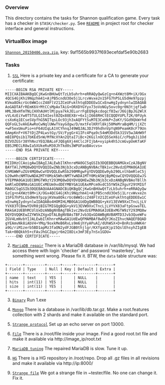 ### Overview

This directory contains the tasks for Shannon qualification game. Every task
has a checker in `$TASK/checker.py`. See [`README`](../../README.md) in project
root for checker interface and general instructions.

### VirtualBox image

[`Shannon_20150406.ova.zip`](http://download.cdn.yandex.net/root4/Shannon_20150406.ova.zip), key: 9af1565b9937f693ecefdaf5e90b2683

### Tasks

1. [`SSL`](01_ssl)
Here is a private key and a certificate for a CA to generate your certificate:

 ```
 -----BEGIN RSA PRIVATE KEY-----
 MIICXAIBAAKBgQCjKwGnBHUwQtTzLb5uhrh+eRRAQyQwGzCg+n4XWzt8M+iX/OGx
 4QCG4GjKhi9Nqzhm41+AjPB5cndU3Oe5j1LrcvWvxe2n15FG7hPSLG5dHe97pzpj
 KVma8OkcrUc6WWIccZ48FlV21ZCeUFukthtqEDDEEw1CxEnwHgIydnynlwIDAQAB
 AoGADTAfrREmK6VrMtCCsMpAxTAiG+ORXDYGYyx73oVoNGy5ovc0gr0N3tjqf1wD
 HML3BxHfmTNLCHXhAUHtlMjpya7kkJELurrFgEQ9gkcdogcf8Iw/J6GjBpJG2WlX
 vVL4zEiYw0T5TULGI54Iest0ZQx88EX8r+6x1jI668RHCtECQQDYUPLf2K/0FUyk
 csXoKq1ECseSVpfhG5NITqsLOc93jh3xAQFYtSuM7E3CeHkP+ZoKY/SGd9QkWrhd
 QQFoGL5vAkEAwRoCwNqlUWwTVayGdgw/D/mxtFelKRYl8kj50MeMraBqHM/ijXZt
 +wF5exUmuPio+nF64UIqLA1VCYhnqJ49WQJAL3DJY0hdhnVpYqN9PeamK0cF79Un
 6AmpKnF+V67tDjZP4LwstGy/SV/FygGr41IFc4Pqa9c54mM3DdSk31SV5wJAHW9f
 mBI8PQsib17bKEd5nW/MfNcXYAn2QtaI7iBc+2KGilnOCQ5SeX6iC/cPbgbJi1Od
 DZVOZGSr38YhNvzYEQJBALoFJQEg6Xj44ClcJFIjbA+xyipk4h5JcmGvpUeKfaKF
 EBSJMECLR8wIa5XUkeRuM30JhTkd0s3WPUFaoBAvcvs=
 -----END RSA PRIVATE KEY-----

 -----BEGIN CERTIFICATE-----
 MIIDHzCCAoigAwIBAgIJALEwbIlKhnreMA0GCSqGSIb3DQEBBQUAMGkxCzAJBgNV
 BAYTAlJVMQ8wDQYDVQQIEwZNb3Njb3cxDzANBgNVBAcTBk1vc2NvdzEPMA0GA1UE
 ChMGWWFuZGV4MQ0wCwYDVQQLEwRSb290MRgwFgYDVQQDEw9yb290LnlhbmRleC5j
 b20wHhcNMTUwNDA2MTY0MzA5WhcNMTYwNDA1MTY0MzA5WjBpMQswCQYDVQQGEwJS
 VTEPMA0GA1UECBMGTW9zY293MQ8wDQYDVQQHEwZNb3Njb3cxDzANBgNVBAoTBllh
 bmRleDENMAsGA1UECxMEUm9vdDEYMBYGA1UEAxMPcm9vdC55YW5kZXguY29tMIGf
 MA0GCSqGSIb3DQEBAQUAA4GNADCBiQKBgQCjKwGnBHUwQtTzLb5uhrh+eRRAQyQw
 GzCg+n4XWzt8M+iX/OGx4QCG4GjKhi9Nqzhm41+AjPB5cndU3Oe5j1LrcvWvxe2n
 15FG7hPSLG5dHe97pzpjKVma8OkcrUc6WWIccZ48FlV21ZCeUFukthtqEDDEEw1C
 xEnwHgIydnynlwIDAQABo4HOMIHLMB0GA1UdDgQWBBQG+ykV13EVW9XxCTncLjLV
 YVX83TCBmwYDVR0jBIGTMIGQgBQG+ykV13EVW9XxCTncLjLVYVX83aFtpGswaTEL
 MAkGA1UEBhMCUlUxDzANBgNVBAgTBk1vc2NvdzEPMA0GA1UEBxMGTW9zY293MQ8w
 DQYDVQQKEwZZYW5kZXgxDTALBgNVBAsTBFJvb3QxGDAWBgNVBAMTD3Jvb3QueWFu
 ZGV4LmNvbYIJALEwbIlKhnreMAwGA1UdEwQFMAMBAf8wDQYJKoZIhvcNAQEFBQAD
 gYEAmvNk8iAbV4+YMq/9oxkMeB6RxLs9m6jhYyAPuAI/dUhWSX+D+BnRcbsHWK4r
 a9G/riM1zerb5BD1apMz3faON2ydFJGB0thjlgr/KXfgaUXjp15QslEhsyhZIgEB
 Tak+0BQkkh5+cFAvJhGCZqajr6m2I8Dix3mF3Ey7nSx1GDU=
 -----END CERTIFICATE-----
 ```

2. [`MariaDB repair`](02_mariadb)
There is a MariaDB database in /var/lib/mysql. We had access there with login 'checker' and password 'masterkey', but something went wrong. Please fix it.
BTW, the `data` table structure was:

 ```
 +-------+---------+------+-----+---------+-------+
 | Field | Type    | Null | Key | Default | Extra |
 +-------+---------+------+-----+---------+-------+
 | name  | text    | YES  |     | NULL    |       |
 | hits  | int(11) | YES  |     | NULL    |       |
 | size  | int(11) | YES  |     | NULL    |       |
 +-------+---------+------+-----+---------+-------+
 ```

3. [`Binary`](03_mono)
Run 1.exe

4. [`Mongo`](04_mongo)
There is a database in /var/lib/db.tar.gz.
Make a root.features collection with 2 shards and make it available on the standard port.

5. [`Strange protocol`](05_rudp)
Set up an echo server on port 13000.

6. [`File`](06_lvm_btrfs)
There is a /root/file inside your image. Find a good root.txt file and make it available via http://image_ip/root.txt

7. [`MariaDB tuning`](07_tuning)
The repaired MariaDB is slow. Tune it up.

8. [`HG`](08_hg)
There is a HG repository in /root/repo.
Drop all .gz files in all revisions and make it available via http://ip:8000/

9. [`Strange file`](09_strange_file)
We got a strange file in ~tester/file. No one can change it. Fix it.
